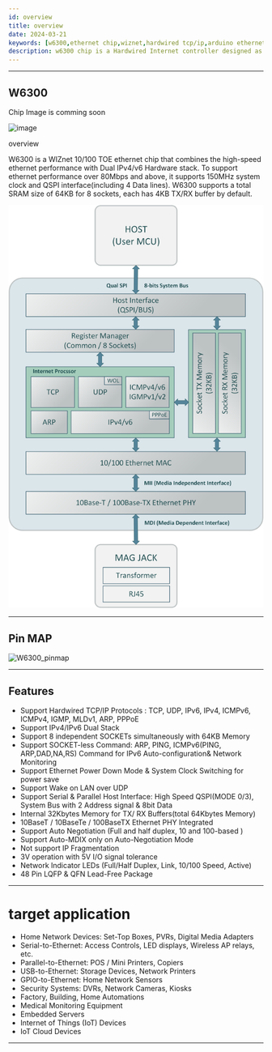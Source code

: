 ```yaml
---
id: overview
title: overview
date: 2024-03-21
keywords: [w6300,ethernet chip,wiznet,hardwired tcp/ip,arduino ethernet,pico ethernet]
description: w6300 chip is a Hardwired Internet controller designed as a full hardwired TCP/IP stack with WIZnet technology
---
```





---

## W6300
Chip Image is comming soon

![image](https://github.com/Wiznet/document_framework/assets/77008882/fcfc0573-8de7-434a-9608-0f47a39f557a)   

overview

W6300 is a WIZnet 10/100 TOE ethernet chip that combines the high-speed ethernet performance with Dual IPv4/v6 Hardware stack. 
To support ethernet performance over 80Mbps and above, it supports 150MHz system clock and QSPI interface(including 4 Data lines). 
W6300 supports a total SRAM size of 64KB for 8 sockets, each has 4KB TX/RX buffer by default. 

![](/img/products/w6300/overview/W6300_block_diagram_250228.png)

---

## Pin MAP

![W6300_pinmap](https://github.com/Wiznet/document_framework/assets/77008882/1651376c-6a33-48b4-a6c0-338f08095b17)

--- 


## Features
 - Support Hardwired TCP/IP Protocols : TCP, UDP, IPv6, IPv4, ICMPv6, ICMPv4, IGMP, MLDv1, ARP, PPPoE
 - Support IPv4/IPv6 Dual Stack
 - Support 8 independent SOCKETs simultaneously with 64KB Memory
 - Support SOCKET-less Command: ARP, PING, ICMPv6(PING, ARP,DAD,NA,RS) Command for IPv6 Auto-configuration& Network Monitoring
 - Support Ethernet Power Down Mode & System Clock Switching for power save
 - Support Wake on LAN over UDP
 - Support Serial & Parallel Host Interface: High Speed QSPI(MODE 0/3), System Bus with 2 Address signal & 8bit Data
 - Internal 32Kbytes Memory for TX/ RX Buffers(total 64Kbytes Memory)
 - 10BaseT / 10BaseTe / 100BaseTX Ethernet PHY Integrated
 - Support Auto Negotiation (Full and half duplex, 10 and 100-based )
 - Support Auto-MDIX only on Auto-Negotiation Mode
 - Not support IP Fragmentation
 - 3V operation with 5V I/O signal tolerance
 - Network Indicator LEDs (Full/Half Duplex, Link, 10/100 Speed, Active)
 - 48 Pin LQFP & QFN Lead-Free Package

---

# target application
 - Home Network Devices: Set-Top Boxes, PVRs, Digital Media Adapters
 - Serial-to-Ethernet: Access Controls, LED displays, Wireless AP relays, etc.
 - Parallel-to-Ethernet: POS / Mini Printers, Copiers
 - USB-to-Ethernet: Storage Devices, Network Printers
 - GPIO-to-Ethernet: Home Network Sensors
 - Security Systems: DVRs, Network Cameras, Kiosks
 - Factory, Building, Home Automations
 - Medical Monitoring Equipment
 - Embedded Servers
 - Internet of Things (IoT) Devices
 - IoT Cloud Devices

---

